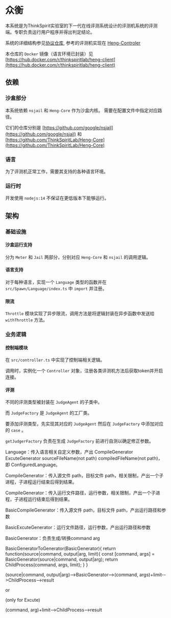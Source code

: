 # 众衡

本系统是为ThinkSpirit实验室的下一代在线评测系统设计的评测机系统的评测端。专职负责运行用户程序并得出判定结论。

系统的详细结构参见[协议仓库](https://github.com/ThinkSpiritLab/Heng-Protocol), 参考的评测机实现在 [Heng-Controler](https://github.com/ThinkSpiritLab/heng-controller)

本仓库的 `Docker` 镜像（语言环境已封装）见 [https://hub.docker.com/r/thinkspiritlab/heng-client](https://hub.docker.com/r/thinkspiritlab/heng-client)

## 依赖

### 沙盒部分

本系统依赖 `nsjail` 和 `Heng-Core` 作为沙盒内核。
需要在配置文件中指定对应路径。

它们的仓库分别是 [https://github.com/google/nsjail](https://github.com/google/nsjail) 和 [https://github.com/ThinkSpiritLab/Heng-Core](https://github.com/ThinkSpiritLab/Heng-Core)

### 语言

为了评测机正常工作，需要其支持的各种语言环境。

### 运行时

开发使用 `nodejs:14` 不保证在更低版本下能够运行。

## 架构

### 基础设施

#### 沙盒运行支持

分为 `Meter` 和 `Jail` 两部分，分别对应 `Heng-Core` 和 `nsjail` 的调用逻辑。

#### 语言支持

对于每种语言，实现一个 `Language` 类型的函数并在 `src/Spawn/Language/index.ts` 中 `import` 并注册。

#### 限流

`Throttle` 模块实现了异步限流，调用方法是将逻辑封装在异步函数中发送给 `withThrottle` 方法。

### 业务逻辑

#### 控制端模块

在 `src/controller.ts` 中实现了控制端相关逻辑。

调用时，实例化一个 `Controller` 对象，注册各类评测机方法后获取token并开启连接。

#### 评测

不同的评测类型被封装在 `JudgeAgent` 的子类中。

而 `JudgeFactory` 是 `JudgeAgent` 的工厂类。

要添加评测类型，先实现其对应的 `JudgeAgent` 然后在 `JudgeFactory` 中添加对应的 `case` 。

`getJudgerFactory` 负责在生成 `JudgeFactory` 前进行自测以确定修正参数。


Language：传入语言相关自定义参数，产出 CompileGenerator ExcuteGenerator sourceFileName(not path) compiledFileName(not path)，即 ConfiguredLanguage。

CompileGenerator：传入源文件 path，目标文件 path，相关限制，产出一个子进程，子进程运行结束后得到结果。

CompileGenerator：传入运行文件路径，运行参数，相关限制，产出一个子进程，子进程运行结束后得到结果。

BasicCompileGenerator：传入源文件 path，目标文件 path，产出运行路径和参数

BasicExcuteGenerator：运行文件路径，运行参数，产出运行路径和参数

BasicGenerator：负责生成/转换command arg

BasicGeneratorToGenerator(BasicGenerator){
    return function(source|command, output|arg, limit){
        const [command, args] = BasicGenerator(source|command, output|arg);
        return ChildProcess(command, args, limit);
    }
}

(source|command, output|arg)-->BasicGenerator-->(command, args)+limit-->ChildProcess-->result

or

(only for Excute)

(command, arg)+limit-->ChildProcess-->result

